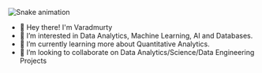 ![Snake animation](https://github.com/Varadmurty-mohod/Varadmurty-mohod/blob/output/github-contribution-grid-snake.svg)


- 👋 Hey there! I'm Varadmurty
- 👀 I’m interested in Data Analytics, Machine Learning, AI and Databases.
- 🌱 I’m currently learning more about Quantitative Analytics.
- 💞️ I’m looking to collaborate on Data Analytics/Science/Data Engineering Projects

<!---
Varadmurty-mohod/Varadmurty-mohod is a ✨ special ✨ repository because its `README.md` (this file) appears on your GitHub profile.
You can click the Preview link to take a look at your changes.
--->
